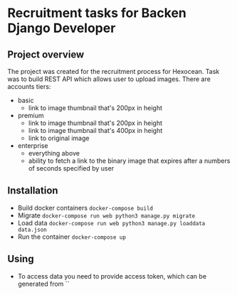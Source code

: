 # Recruitment tasks for Backen Django Developer

## Project overview
The project was created for the recruitment process for Hexocean. Task was to build REST API which allows user to upload images.
There are accounts tiers:
- basic
  - link to image thumbnail that's 200px in height
- premium
  - link to image thumbnail that's 200px in height
  - link to image thumbnail that's 400px in height
  - link to original image
- enterprise
  - everything above
  - ability to fetch a link to the binary image that expires after a numbers of seconds specified by user

## Installation

- Build docker containers `docker-compose build`
- Migrate `docker-compose run web python3 manage.py migrate`
- Load data `docker-compose run web python3 manage.py loaddata data.json`
- Run the container `docker-compose up`

## Using
- To access data you need to provide access token, which can be generated from ``